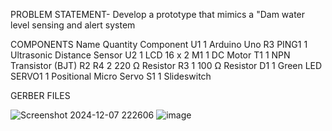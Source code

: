 PROBLEM STATEMENT- Develop a prototype that mimics a "Dam water level sensing and alert system

COMPONENTS
Name	   Quantity    	Component
U1	      1	          Arduino Uno R3
PING1	    1	          Ultrasonic Distance Sensor
U2	      1	          LCD 16 x 2
M1	      1	          DC Motor
T1	      1	          NPN Transistor (BJT)
R2
R4	      2	          220 Ω Resistor
R3	      1	          100 Ω Resistor
D1	      1	          Green LED
SERVO1	  1	          Positional Micro Servo
S1	      1	          Slideswitch



GERBER FILES


![Screenshot 2024-12-07 222606](https://github.com/user-attachments/assets/14a8bde8-dba9-4db3-a3b4-640258fb8b99)
![image](https://github.com/user-attachments/assets/a1352c9c-55bf-4a89-9f4d-459c60fce5e7)
